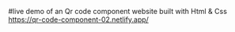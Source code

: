 #live demo of an Qr code component  website built with Html & Css
https://qr-code-component-02.netlify.app/

